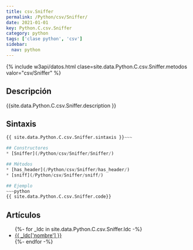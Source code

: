 ```yaml
---
title: csv.Sniffer
permalink: /Python/csv/Sniffer/
date: 2021-01-01
key: Python.C.csv.Sniffer
category: python
tags: ['clase python', 'csv']
sidebar: 
  nav: python
---
```


{% include w3api/datos.html clase=site.data.Python.C.csv.Sniffer.metodos valor="csv/Sniffer" %}

## Descripción
{{site.data.Python.C.csv.Sniffer.description }}

## Sintaxis
~~~python
{{ site.data.Python.C.csv.Sniffer.sintaxis }}~~~

## Constructores
* [Sniffer](/Python/csv/Sniffer/Sniffer/)

## Métodos
* [has_header](/Python/csv/Sniffer/has_header/)
* [sniff](/Python/csv/Sniffer/sniff/)

## Ejemplo
~~~python
{{ site.data.Python.C.csv.Sniffer.code}}
~~~

## Artículos
<ul>
{%- for _ldc in site.data.Python.C.csv.Sniffer.ldc -%}
   <li>
       <a href="{{_ldc['url'] }}">{{ _ldc['nombre'] }}</a>
   </li>
{%- endfor -%}
</ul>
